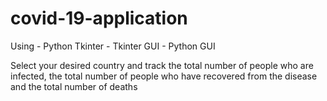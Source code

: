 # covid-19-application
Using - Python Tkinter - Tkinter GUI - Python GUI

Select your desired country and track the total number of people who are infected, the total number of people who have recovered from the disease and the total number of deaths
